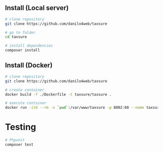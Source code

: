 ## Install (Local server)

```bash
# clone repository
git clone https://github.com/danilo4web/taxsure

# go to folder
cd taxsure

# install dependencies
composer install
```
## Install (Docker)

```bash
# clone repository
git clone https://github.com/danilo4web/taxsure

# create container
docker build -f ./Dockerfile -t taxsure/taxsure .

# execute container
docker run -itd --rm -v `pwd`:/var/www/taxsure -p 8002:80 --name taxsure.local taxsure/taxsure:latest
```

# Testing
```bash
# Phpunit
composer test
```

